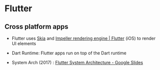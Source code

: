 # Flutter

## Cross platform apps

- Flutter uses [Skia](https://skia.org/about/) and [Impeller rendering engine | Flutter](https://docs.flutter.dev/perf/impeller) (iOS) to render UI elements
- Dart Runtime: Flutter apps run on top of the Dart runtime

- System Arch (2017) : [Flutter System Architecture - Google Slides](https://docs.google.com/presentation/d/1cw7A4HbvM_Abv320rVgPVGiUP2msVs7tfGbkgdrTy0I/edit)
